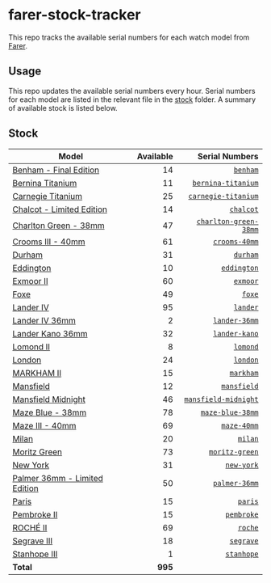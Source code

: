 # farer-stock-tracker

This repo tracks the available serial numbers for each watch model from [Farer](https://farer.com).

## Usage

This repo updates the available serial numbers every hour. Serial numbers for each model are listed in the relevant file in the [stock](./stock) folder. A summary of available stock is listed below.

## Stock

| Model | Available | Serial Numbers |
| ----- | --------: | -------------: |
| [Benham - Final Edition](https://usd.farer.com/products/benham) | 14 | [`benham`](./stock/benham) |
| [Bernina Titanium](https://usd.farer.com/products/bernina-titanium) | 11 | [`bernina-titanium`](./stock/bernina-titanium) |
| [Carnegie Titanium](https://usd.farer.com/products/carnegie-titanium) | 25 | [`carnegie-titanium`](./stock/carnegie-titanium) |
| [Chalcot - Limited Edition](https://usd.farer.com/products/chalcot) | 14 | [`chalcot`](./stock/chalcot) |
| [Charlton Green - 38mm](https://usd.farer.com/products/charlton-green-38mm) | 47 | [`charlton-green-38mm`](./stock/charlton-green-38mm) |
| [Crooms III - 40mm](https://usd.farer.com/products/crooms-40mm) | 61 | [`crooms-40mm`](./stock/crooms-40mm) |
| [Durham](https://usd.farer.com/products/durham) | 31 | [`durham`](./stock/durham) |
| [Eddington](https://usd.farer.com/products/eddington) | 10 | [`eddington`](./stock/eddington) |
| [Exmoor II](https://usd.farer.com/products/exmoor) | 60 | [`exmoor`](./stock/exmoor) |
| [Foxe](https://usd.farer.com/products/foxe) | 49 | [`foxe`](./stock/foxe) |
| [Lander IV](https://usd.farer.com/products/lander) | 95 | [`lander`](./stock/lander) |
| [Lander IV 36mm](https://usd.farer.com/products/lander-36mm) | 2 | [`lander-36mm`](./stock/lander-36mm) |
| [Lander Kano 36mm](https://usd.farer.com/products/lander-kano) | 32 | [`lander-kano`](./stock/lander-kano) |
| [Lomond II](https://usd.farer.com/products/lomond) | 8 | [`lomond`](./stock/lomond) |
| [London](https://usd.farer.com/products/london) | 24 | [`london`](./stock/london) |
| [MARKHAM II](https://usd.farer.com/products/markham) | 15 | [`markham`](./stock/markham) |
| [Mansfield](https://usd.farer.com/products/mansfield) | 12 | [`mansfield`](./stock/mansfield) |
| [Mansfield Midnight](https://usd.farer.com/products/mansfield-midnight) | 46 | [`mansfield-midnight`](./stock/mansfield-midnight) |
| [Maze Blue - 38mm](https://usd.farer.com/products/maze-blue-38mm) | 78 | [`maze-blue-38mm`](./stock/maze-blue-38mm) |
| [Maze III - 40mm](https://usd.farer.com/products/maze-40mm) | 69 | [`maze-40mm`](./stock/maze-40mm) |
| [Milan](https://usd.farer.com/products/milan) | 20 | [`milan`](./stock/milan) |
| [Moritz Green](https://usd.farer.com/products/moritz-green) | 73 | [`moritz-green`](./stock/moritz-green) |
| [New York](https://usd.farer.com/products/new-york) | 31 | [`new-york`](./stock/new-york) |
| [Palmer 36mm - Limited Edition](https://usd.farer.com/products/palmer-36mm) | 50 | [`palmer-36mm`](./stock/palmer-36mm) |
| [Paris](https://usd.farer.com/products/paris) | 15 | [`paris`](./stock/paris) |
| [Pembroke II](https://usd.farer.com/products/pembroke) | 15 | [`pembroke`](./stock/pembroke) |
| [ROCHÉ II](https://usd.farer.com/products/roche) | 69 | [`roche`](./stock/roche) |
| [Segrave III](https://usd.farer.com/products/segrave) | 18 | [`segrave`](./stock/segrave) |
| [Stanhope III](https://usd.farer.com/products/stanhope) | 1 | [`stanhope`](./stock/stanhope) |
| **Total** | **995** | |
